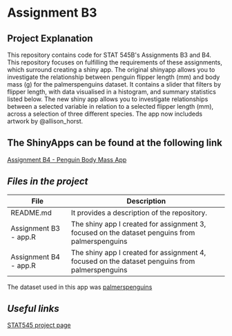 # Assignment B3

## Project Explanation
This repository contains code for STAT 545B's Assignments B3 and B4. This repository focuses on fulfilling the requirements of these assignments, which surround creating a shiny app. The original shinyapp allows you to investigate the relationship between penguin flipper length (mm) and body mass (g) for the palmerspenguins dataset. It contains a slider that filters by flipper length, with data visualised in a histogram, and summary statistics listed below. The new shiny app allows you to investigate relationships between a selected variable in relation to a selected flipper length (mm), across a selection of three different species. The app now includeds artwork by @allison_horst.

## The ShinyApps can be found at the following link
[Assignment B4 - Penguin Body Mass App](https://base-editor.shinyapps.io/be-shiny-penguins/)

## _Files in the project_
| File                  | Description                                                                                                                                                                                     |
|-----------------------|-------------------------------------------------------------------------------------------------------------------------------------------------------------------------------------------------|
| README.md             | It provides a description of the repository.                                                                                                                               |
| Assignment B3 - app.R                 | The shiny app I created for assignment 3, focused on the dataset penguins from palmerspenguins |
| Assignment B4 - app.R                 | The shiny app I created for assignment 4, focused on the dataset penguins from palmerspenguins |

The dataset used in this app was [palmerspenguins](https://allisonhorst.github.io/palmerpenguins/)

## _Useful links_
[STAT545 project page](https://stat545.stat.ubc.ca/assignments/assignment-b3/)

